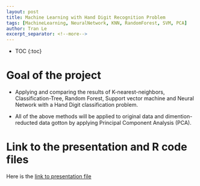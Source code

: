 ```yaml
---
layout: post
title: Machine Learning with Hand Digit Recognition Problem
tags: [MachineLearning, NeuralNetwork, KNN, RandomForest, SVM, PCA]
author: Tran Le
excerpt_separator: <!--more-->
---
```


* TOC
{:toc}

# Goal of the project

- Applying and comparing the results of K-nearest-neighbors, Classification-Tree, Random Forest, Support vector machine and Neural Network with a Hand Digit classification problem. 

- All of the above methods will be applied to original data and dimention-reducted data gotton by applying Principal Component Analysis (PCA).

# Link to the presentation and R code files

Here is the [link to presentation file]()